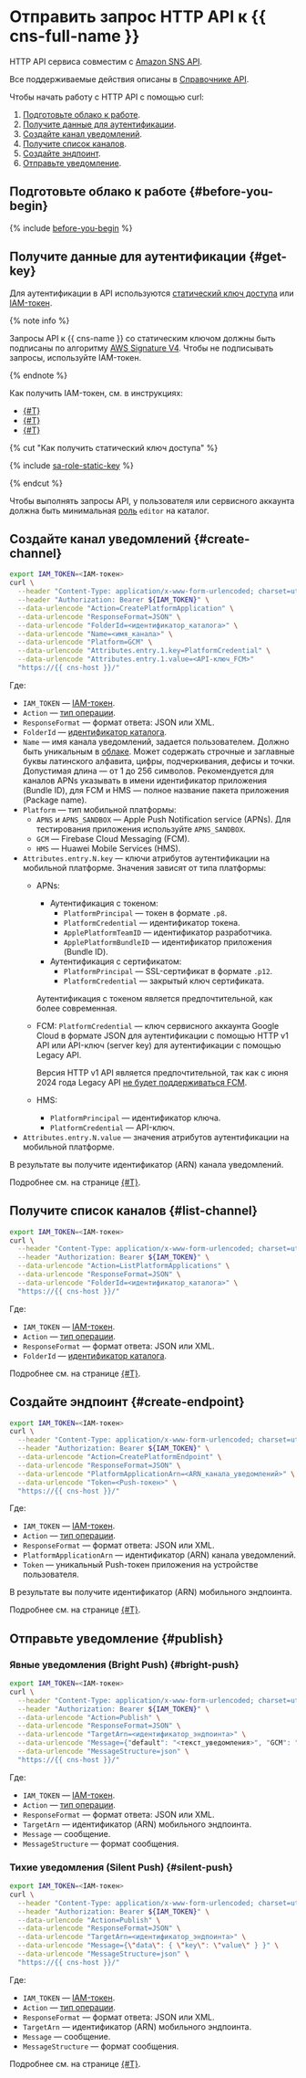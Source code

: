 # Отправить запрос HTTP API к {{ cns-full-name }}

HTTP API сервиса совместим с [Amazon SNS API](https://docs.aws.amazon.com/sns/latest/api/welcome.html).

Все поддерживаемые действия описаны в [Справочнике API](../api-ref/index.md).

Чтобы начать работу с HTTP API с помощью curl:
1. [Подготовьте облако к работе](#before-you-begin).
1. [Получите данные для аутентификации](#get-key).
1. [Создайте канал уведомлений](#create-channel).
1. [Получите список каналов](#list-channel).
1. [Создайте эндпоинт](#create-endpoint).
1. [Отправьте уведомление](#publish).

## Подготовьте облако к работе {#before-you-begin}

{% include [before-you-begin](../../_tutorials/_tutorials_includes/before-you-begin.md) %}

## Получите данные для аутентификации {#get-key}

Для аутентификации в API используются [статический ключ доступа](../../iam/concepts/authorization/access-key.md) или [IAM-токен](../../iam/concepts/authorization/iam-token.md).

{% note info %}

Запросы API к {{ cns-name }} со статическим ключом должны быть подписаны по алгоритму [AWS Signature V4](https://docs.aws.amazon.com/IAM/latest/UserGuide/reference_aws-signing.html). Чтобы не подписывать запросы, используйте IAM-токен.

{% endnote %}

Как получить IAM-токен, см. в инструкциях:
* [{#T}](../../iam/operations/iam-token/create.md)
* [{#T}](../../iam/operations/iam-token/create-for-federation.md)
* [{#T}](../../iam/operations/iam-token/create-for-sa.md)

{% cut "Как получить статический ключ доступа" %}

{% include [sa-role-static-key](../../_includes/notifications/sa-role-static-key.md) %}

{% endcut %}

Чтобы выполнять запросы API, у пользователя или сервисного аккаунта должна быть минимальная [роль](../../iam/roles-reference.md#editor) `editor` на каталог.

## Создайте канал уведомлений {#create-channel}

```bash
export IAM_TOKEN=<IAM-токен>
curl \
  --header "Content-Type: application/x-www-form-urlencoded; charset=utf-8" \
  --header "Authorization: Bearer ${IAM_TOKEN}" \
  --data-urlencode "Action=CreatePlatformApplication" \
  --data-urlencode "ResponseFormat=JSON" \
  --data-urlencode "FolderId=<идентификатор_каталога>" \
  --data-urlencode "Name=<имя_канала>" \
  --data-urlencode "Platform=GCM" \
  --data-urlencode "Attributes.entry.1.key=PlatformCredential" \
  --data-urlencode "Attributes.entry.1.value=<API-ключ_FCM>"
  "https://{{ cns-host }}/"
```

Где:
* `IAM_TOKEN` — [IAM-токен](../../iam/concepts/authorization/iam-token.md).
* `Action` — [тип операции](index.md#actions).
* `ResponseFormat` — формат ответа: JSON или XML.
* `FolderId` — [идентификатор каталога](../../resource-manager/operations/folder/get-id.md).
* `Name` — имя канала уведомлений, задается пользователем. Должно быть уникальным в [облаке](../../resource-manager/concepts/resources-hierarchy.md#cloud). Может содержать строчные и заглавные буквы латинского алфавита, цифры, подчеркивания, дефисы и точки. Допустимая длина — от 1 до 256 символов. Рекомендуется для каналов APNs указывать в имени идентификатор приложения (Bundle ID), для FCM и HMS — полное название пакета приложения (Package name).
* `Platform` — тип мобильной платформы:
  * `APNS` и `APNS_SANDBOX` — Apple Push Notification service (APNs). Для тестирования приложения используйте `APNS_SANDBOX`.
  * `GCM` — Firebase Cloud Messaging (FCM).
  * `HMS` — Huawei Mobile Services (HMS).
* `Attributes.entry.N.key` — ключи атрибутов аутентификации на мобильной платформе. Значения зависят от типа платформы:
  * APNs:
    * Аутентификация с токеном:
      * `PlatformPrincipal` — токен в формате `.p8`.
      * `PlatformCredential` — идентификатор токена.
      * `ApplePlatformTeamID` — идентификатор разработчика.
      * `ApplePlatformBundleID` — идентификатор приложения (Bundle ID).
    * Аутентификация с сертификатом:
      * `PlatformPrincipal` — SSL-сертификат в формате `.p12`.
      * `PlatformCredential` — закрытый ключ сертификата.

    Аутентификация с токеном является предпочтительной, как более современная.
  * FCM: `PlatformCredential` — ключ сервисного аккаунта Google Cloud в формате JSON для аутентификации с помощью HTTP v1 API или API-ключ (server key) для аутентификации с помощью Legacy API.

    Версия HTTP v1 API является предпочтительной, так как с июня 2024 года Legacy API [не будет поддерживаться FCM](https://firebase.google.com/docs/cloud-messaging/migrate-v1).
  * HMS:
    * `PlatformPrincipal` — идентификатор ключа.
    * `PlatformCredential` — API-ключ.
* `Attributes.entry.N.value` — значения атрибутов аутентификации на мобильной платформе.

В результате вы получите идентификатор (ARN) канала уведомлений.

Подробнее см. на странице [{#T}](create-platform-application.md).

## Получите список каналов {#list-channel}

```bash
export IAM_TOKEN=<IAM-токен>
curl \
  --header "Content-Type: application/x-www-form-urlencoded; charset=utf-8" \
  --header "Authorization: Bearer ${IAM_TOKEN}" \
  --data-urlencode "Action=ListPlatformApplications" \
  --data-urlencode "ResponseFormat=JSON" \
  --data-urlencode "FolderId=<идентификатор_каталога>" \
  "https://{{ cns-host }}/"
```

Где:
* `IAM_TOKEN` — [IAM-токен](../../iam/concepts/authorization/iam-token.md).
* `Action` — [тип операции](index.md#actions).
* `ResponseFormat` — формат ответа: JSON или XML.
* `FolderId` — [идентификатор каталога](../../resource-manager/operations/folder/get-id.md).

Подробнее см. на странице [{#T}](list-platform-applications.md).

## Создайте эндпоинт {#create-endpoint}

```bash
export IAM_TOKEN=<IAM-токен>
curl \
  --header "Content-Type: application/x-www-form-urlencoded; charset=utf-8" \
  --header "Authorization: Bearer ${IAM_TOKEN}" \
  --data-urlencode "Action=CreatePlatformEndpoint" \
  --data-urlencode "ResponseFormat=JSON" \
  --data-urlencode "PlatformApplicationArn=<ARN_канала_уведомлений>" \
  --data-urlencode "Token=<Push-токен>" \
  "https://{{ cns-host }}/"
```

Где:
* `IAM_TOKEN` — [IAM-токен](../../iam/concepts/authorization/iam-token.md).
* `Action` — [тип операции](index.md#actions).
* `ResponseFormat` — формат ответа: JSON или XML.
* `PlatformApplicationArn` — идентификатор (ARN) канала уведомлений.
* `Token` — уникальный Push-токен приложения на устройстве пользователя.

В результате вы получите идентификатор (ARN) мобильного эндпоинта.

Подробнее см. на странице [{#T}](create-platform-endpoint.md).

## Отправьте уведомление {#publish}

### Явные уведомления (Bright Push) {#bright-push}

```bash
export IAM_TOKEN=<IAM-токен>
curl \
  --header "Content-Type: application/x-www-form-urlencoded; charset=utf-8" \
  --header "Authorization: Bearer ${IAM_TOKEN}" \
  --data-urlencode "Action=Publish" \
  --data-urlencode "ResponseFormat=JSON" \
  --data-urlencode "TargetArn=<идентификатор_эндпоинта>" \
  --data-urlencode "Message={"default": "<текст_уведомления>", "GCM": "{ \"notification\": { \"body\": \"<текст_уведомления>\"} }" }" \
  --data-urlencode "MessageStructure=json" \
  "https://{{ cns-host }}/"
```

Где:
* `IAM_TOKEN` — [IAM-токен](../../iam/concepts/authorization/iam-token.md).
* `Action` — [тип операции](index.md#actions).
* `ResponseFormat` — формат ответа: JSON или XML.
* `TargetArn` — идентификатор (ARN) мобильного эндпоинта.
* `Message` — сообщение.
* `MessageStructure` — формат сообщения.

### Тихие уведомления (Silent Push) {#silent-push}

```bash
export IAM_TOKEN=<IAM-токен>
curl \
  --header "Content-Type: application/x-www-form-urlencoded; charset=utf-8" \
  --header "Authorization: Bearer ${IAM_TOKEN}" \
  --data-urlencode "Action=Publish" \
  --data-urlencode "ResponseFormat=JSON" \
  --data-urlencode "TargetArn=<идентификатор_эндпоинта>" \
  --data-urlencode "Message={\"data\": { \"key\": \"value\" } }" \
  --data-urlencode "MessageStructure=json" \
  "https://{{ cns-host }}/"
```

Где:
* `IAM_TOKEN` — [IAM-токен](../../iam/concepts/authorization/iam-token.md).
* `Action` — [тип операции](index.md#actions).
* `ResponseFormat` — формат ответа: JSON или XML.
* `TargetArn` — идентификатор (ARN) мобильного эндпоинта.
* `Message` — сообщение.
* `MessageStructure` — формат сообщения.

Подробнее см. на странице [{#T}](publish.md).